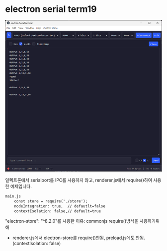 # electron serial term19

<img src="./screenshot.png">



일렉트론에서 serialport를 IPC를 사용하지 않고, renderer.js에서 require()하여 사용한 예제입니다.

```
main.js
    const store = require('./store');
    nodeIntegration: true,  // defautlt=false
    contextIsolation: false,// default=true
```

"electron-store": "^8.2.0"를 사용한 이유: commonjs require()방식을 사용하기위해
- renderer.js에서 electron-store를 require()안됨, preload.js에도 안됨.(contextIsolation: false)

